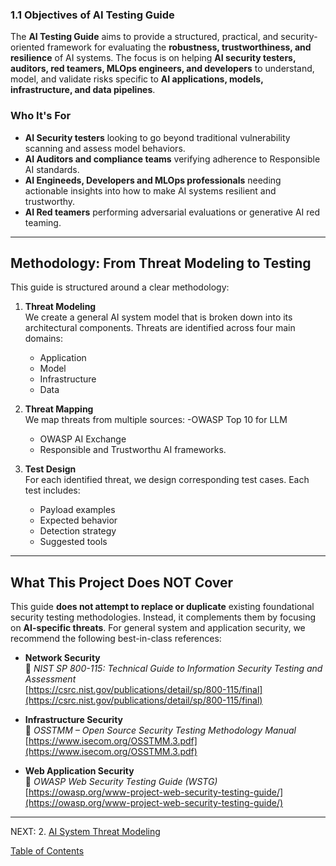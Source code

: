 
### 1.1 Objectives of AI Testing Guide

The **AI Testing Guide** aims to provide a structured, practical, and security-oriented framework for evaluating the **robustness, trustworthiness, and resilience** of AI systems. The focus is on helping **AI security testers, auditors, red teamers, MLOps engineers, and developers** to understand, model, and validate risks specific to **AI applications, models, infrastructure, and data pipelines**.

### Who It's For
- **AI Security testers** looking to go beyond traditional vulnerability scanning and assess model behaviors.
- **AI Auditors and compliance teams** verifying adherence to Responsible AI standards.
- **AI Engineeds, Developers and MLOps professionals** needing actionable insights into how to make AI systems resilient and trustworthy.
- **AI Red teamers** performing adversarial evaluations or generative AI red teaming.

---

## Methodology: From Threat Modeling to Testing

This guide is structured around a clear methodology:

1. **Threat Modeling**  
   We create a general AI system model that is broken down into its architectural components. Threats are identified across four main domains:
   - Application
   - Model
   - Infrastructure
   - Data

2. **Threat Mapping**  
   We map threats from multiple sources:
   -OWASP Top 10 for LLM
   - OWASP AI Exchange
   - Responsible and Trustworthu AI frameworks.

4. **Test Design**  
   For each identified threat, we design corresponding test cases. Each test includes:
   - Payload examples
   - Expected behavior
   - Detection strategy
   - Suggested tools

---

## What This Project Does NOT Cover

This guide **does not attempt to replace or duplicate** existing foundational security testing methodologies. Instead, it complements them by focusing on **AI-specific threats**. For general system and application security, we recommend the following best-in-class references:

- **Network Security**  
  🔗 *NIST SP 800-115: Technical Guide to Information Security Testing and Assessment*  
  [https://csrc.nist.gov/publications/detail/sp/800-115/final](https://csrc.nist.gov/publications/detail/sp/800-115/final)

- **Infrastructure Security**  
  🔗 *OSSTMM – Open Source Security Testing Methodology Manual*  
  [https://www.isecom.org/OSSTMM.3.pdf](https://www.isecom.org/OSSTMM.3.pdf)

- **Web Application Security**  
  🔗 *OWASP Web Security Testing Guide (WSTG)*  
  [https://owasp.org/www-project-web-security-testing-guide/](https://owasp.org/www-project-web-security-testing-guide/)


---
NEXT:
2. [AI System Threat Modeling](2.AI-TM.md)

[Table of Contents](/Document/README.md)
